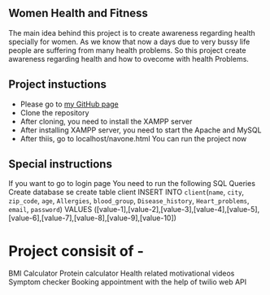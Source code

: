 ## Women Health and Fitness
  The main idea behind this project is to create awareness regarding health specially for women. As we know that now a days due to very bussy life people are suffering from many health problems. So this project create awareness regarding health and how to ovecome with health Problems.


## Project instuctions
  * Please go to [my GitHub page](https://github.com/Raghavmarwaha/health-and-fitness)
  * Clone the repository
  * After cloning, you need to install the XAMPP server 
  * After installing XAMPP server, you need to start the Apache and MySQL
  * After thiis, go to localhost/navone.html
  You can run the project now


## Special instructions
   If you want to go to login page
   You need to run the following SQL Queries
   Create database se
   create table client
   INSERT INTO `client`(`name`, `city`, `zip_code`, `age`, `Allergies`, `blood_group`, `Disease_history`, `Heart_problems`, `email`, `password`) VALUES ([value-1],[value-2],[value-3],[value-4],[value-5],[value-6],[value-7],[value-8],[value-9],[value-10])

#  Project consisit of -
   BMI Calculator
   Protein calculator
   Health related motivational videos
   Symptom checker
   Booking appointment with the help of twilio web API